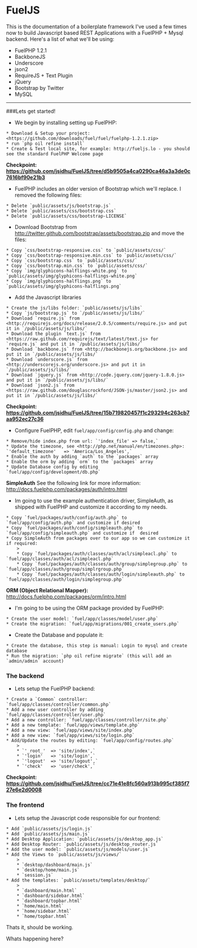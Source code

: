 # FuelJS

This is the documentation of a boilerplate framework I've used a few times now to build Javascript based REST Applications with a FuelPHP + Mysql backend. Here's a list of what we'll be using:

* FuelPHP 1.2.1
* BackboneJS
* Underscore
* json2
* RequireJS + Text Plugin
* jQuery
* Bootstrap by Twitter
* MySQL

***

###Lets get started!

* We begin by installing setting up FuelPHP:
>
	* Download & Setup your project: <https://github.com/downloads/fuel/fuel/fuelphp-1.2.1.zip>  
	* run `php oil refine install` 
	* Create & Test local site, for example: http://fueljs.lo - you should see the standard FuelPHP Welcome page  

**Checkpoint: <https://github.com/jsidhu/FuelJS/tree/d5b9505a4ca0290ca46a3a3de0c7616bf90e21b3>**

* FuelPHP includes an older version of Bootstrap which we'll replace. I removed the following files:  
>
	* Delete `public/assets/js/bootstrap.js`
	* Delete `public/assets/css/bootstrap.css`
	* Delete `public/assets/css/bootstrap-LICENSE`

* Download Bootstrap from <http://twitter.github.com/bootstrap/assets/bootstrap.zip> and move the files:
>
 	* Copy `css/bootstrap-responsive.css` to `public/assets/css/`
	* Copy `css/bootstrap-responsive.min.css` to `public/assets/css/`
	* Copy `css/bootstrap.css` to `public/assets/css/`
	* Copy `css/bootstrap.min.css` to `public/assets/css/`
	* Copy `img/glyphicons-halflings-white.png` to `public/assets/img/glyphicons-halflings-white.png`
	* Copy `img/glyphicons-halflings.png` to `public/assets/img/glyphicons-halflings.png`
	
* Add the Javascript libraries
>
	* Create the js/libs folder: `public/assets/js/libs`
	* Copy `js/bootstrap.js` to `/public/assets/js/libs/`
	* Download `require.js` from <http://requirejs.org/docs/release/2.0.5/comments/require.js> and put it in `/public/assets/js/libs/`
	* Download the plugin `text.js` from <https://raw.github.com/requirejs/text/latest/text.js> for `require.js` and put it in `/public/assets/js/libs/`
	* Download `backbone.js` from <http://backbonejs.org/backbone.js> and put it in `/public/assets/js/libs/`
	* Download `underscore.js` from <http://underscorejs.org/underscore.js> and put it in `/public/assets/js/libs/`
	* Download `jquery.js` from <http://code.jquery.com/jquery-1.8.0.js> and put it in `/public/assets/js/libs/`
	* Download `json2.js` from <https://raw.github.com/douglascrockford/JSON-js/master/json2.js> and put it in `/public/assets/js/libs/`

**Checkpoint: <https://github.com/jsidhu/FuelJS/tree/15b719820457f1c293294c263cb7aa952ec27c36>**

* Configure FuelPHP, edit `fuel/app/config/config.php` and change:
>
	* Remove/hide index.php from url: `'index_file' => false,`
	* Update the timezone, see <http://php.net/manual/en/timezones.php>: `'default_timezone'   => 'America/Los_Angeles',`  	
	* Enable the auth by adding `auth` to the `packages` array
	* Enable the orm by adding `orm` to the `packages` array
	* Update Database config by editing `fuel/app/config/development/db.php`

**SimpleAuth** See the following link for more information: <http://docs.fuelphp.com/packages/auth/intro.html>  

* Im going to use the example authentication driver, SimpleAuth, as shipped with FuelPHP and customize it according to my needs.
>
	* Copy `fuel/packages/auth/config/auth.php` to `fuel/app/config/auth.php` and customize if desired
	* Copy `fuel/packages/auth/config/simpleauth.php` to `fuel/app/config/simpleauth.php` and customize if 	desired
	* Copy SimpleAuth from packages over to our app so we can customize it if required:
    	>
    	* Copy `fuel/packages/auth/classes/auth/acl/simpleacl.php` to `fuel/app/classes/auth/acl/simpleacl.php`
    	* Copy `fuel/packages/auth/classes/auth/group/simplegroup.php` to `fuel/app/classes/auth/group/simplrgroup.php`
    	* Copy `fuel/packages/auth/classes/auth/login/simpleauth.php` to `fuel/app/classes/auth/login/simplegroup.php`

**ORM (Object Relational Mapper):** <http://docs.fuelphp.com/packages/orm/intro.html>

* I'm going to be using the ORM package provided by FuelPHP:
>
	* Create the user model: `fuel/app/classes/model/user.php`
	* Create the migration: `fuel/app/migrations/001_create_users.php`

* Create the Database and populate it:
>
	* Create the database, this step is manual: Login to mysql and create database
	* Run the migration: `php oil refine migrate` (this will add an `admin/admin` account)

### The backend

* Lets setup the FuelPHP backend:
>
	* Create a `Common` controller: `fuel/app/classes/controller/common.php`
	* Add a new user controller by adding `fuel/app/classes/controller/user.php`
	* Add a new controller: `fuel/app/classes/controller/site.php`
	* Add a new template: `fuel/app/views/template.php`
	* Add a new view: `fuel/app/views/site/index.php`
	* Add a new view: `fuel/app/views/site/login.php`
	* Add/Update the routes by editing: `fuel/app/config/routes.php`
    	>
    	* `'_root_'  => 'site/index',`
    	* `'login'   => 'site/login',`   
    	* `'logout'  => 'site/logout',`
    	* `'check'   => 'user/check',`

**Checkpoint: <https://github.com/jsidhu/FuelJS/tree/cc71e41e8fc560a913b995cf385f727e6e2d0008>**

### The frontend

* Lets setup the Javascript code responsible for our frontend:
>
	* Add `public/assets/js/login.js`
	* Add `public/assets/js/main.js`
	* Add Desktop Application: `public/assets/js/desktop_app.js`
	* Add Desktop Router: `public/assets/js/desktop_router.js`
	* Add the user model: `public/assets/js/models/user.js`
	* Add the Views to `public/assets/js/views/`
	    >
	    * `desktop/dashboard/main.js`
	    * `desktop/home/main.js`
	    * `session.js`
	* Add the templates: `public/assets/templates/desktop/`
		>
	    * `dashboard/main.html`
	    * `dashboard/sidebar.html`
	    * `dashboard/topbar.html`
	    * `home/main.html`
	    * `home/sidebar.html`
	    * `home/topbar.html`

Thats it, should be working.

Whats happening here?